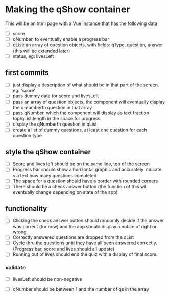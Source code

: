# Making the qShow container 
This will be an html page with a Vue instance that has the following data
- [ ] score
- [ ] qNumber, to eventually enable a progress bar
- [ ] qList: an array of question objects, with fields: qType, question, answer (this will be extended later)
- [ ] status, eg: livesLeft

## first commits
- [ ] just display a description of what should be in that part of the screen. eg: 'score' 
- [ ] pass dummy data for score and livesLeft
- [ ] pass an array of question objects, the component will eventually display the q-numberth question in that array
- [ ] pass qNumber, which the component will display as text fraction top/qList.length in the space for progress
- [ ] display the qNumberth question in qList
- [ ] create a list of dummy questions, at least one question for each question type

## style the qShow container
- [ ] Score and lives left should be on the same line, top of the screen
- [ ] Progress bar should show a horizontal graphic and accurately indicate via text how many questions completed
- [ ] The space for a question should have a border with rounded corners
- [ ] There should be a check answer button (the function of this will eventually change depending on state of the app)

## functionality
- [ ] Clicking the check answer button should randomly decide if the answer was correct (for now) and the app should display a notice of right or wrong
- [ ] Correctly answered questions are dropped from the qList
- [ ] Cycle thru the questions until they have all been answered correctly. (Progress bar, score and lives should all update)
- [ ] Running out of lives should end the quiz with a display of final score.

### validate
- [ ] livesLeft should be non-negative
- [ ] qNumber should be between 1 and the number of qs in the array

